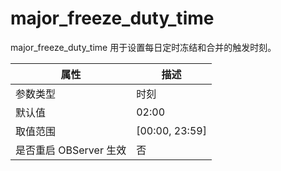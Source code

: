 major_freeze_duty_time 
===========================================

major_freeze_duty_time 用于设置每日定时冻结和合并的触发时刻。


|      **属性**      |      **描述**      |
|------------------|------------------|
| 参数类型             | 时刻               |
| 默认值              | 02:00            |
| 取值范围             | \[00:00, 23:59\] |
| 是否重启 OBServer 生效 | 否                |



